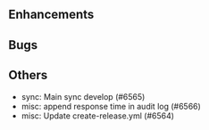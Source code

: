 ## Enhancements
## Bugs
## Others
- sync: Main sync develop (#6565)
- misc: append response time in audit log  (#6566)
- misc: Update create-release.yml (#6564)
